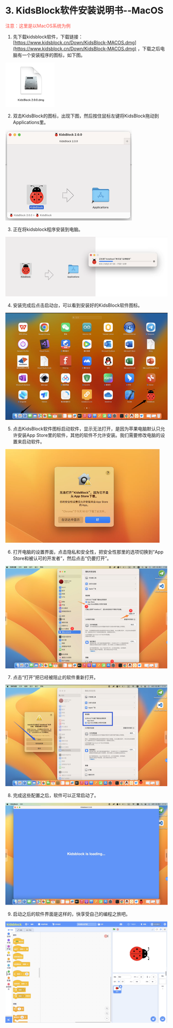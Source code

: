 # 3. KidsBlock软件安装说明书--MacOS
<span style="color: rgb(255, 76, 65);">注意：这里是以MacOS系统为例</span>

1. 先下载kidsblock软件，下载链接：[https://www.kidsblock.cn/Down/KidsBlock-MACOS.dmg](https://www.kidsblock.cn/Down/KidsBlock-MACOS.dmg) ，下载之后电脑有一个安装程序的图标，如下图。

![Img](./media/MacOS1.png)

2. 双击KidsBlock的图标，出现下图，然后按住鼠标左键将KidsBlock拖动到Applications里。

![Img](./media/MacOS2.png)

3. 正在将kidsblock程序安装到电脑。

![Img](./media/MacOS3.png)

4. 安装完成后点击启动台，可以看到安装好的KidsBlock软件图标。

![Img](./media/MacOS4.png)

5. 点击KidsBlock软件图标启动软件，显示无法打开，是因为苹果电脑默认只允许安装App Store里的软件，其他的软件不允许安装。我们需要修改电脑的设置来启动软件。

![Img](./media/MacOS5.png)

6. 打开电脑的设置界面，点击隐私和安全性，把安全性那里的选项切换到“App Store和被认可的开发者”，然后点击“仍要打开”。

![Img](./media/MacOS6.png)

7. 点击“打开”把已经被阻止的软件重新打开。

![Img](./media/MacOS7.png)

8. 完成这些配置之后，软件可以正常启动了。

![Img](./media/MacOS8.png)

9. 启动之后的软件界面是这样的，快享受自己的编程之旅吧。

![Img](./media/MacOS9.png)




